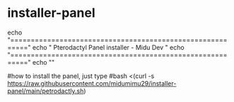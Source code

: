 # installer-panel

echo "=========================================================="
echo "         Pterodactyl Panel installer  - Midu Dev          "
echo "=========================================================="
echo ""


#how to install the panel, just type
  #bash <(curl -s https://raw.githubusercontent.com/midumimu29/installer-panel/main/petrodactly.sh)
